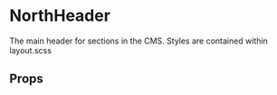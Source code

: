 # NorthHeader

The main header for sections in the CMS.
Styles are contained within layout.scss

## Props

